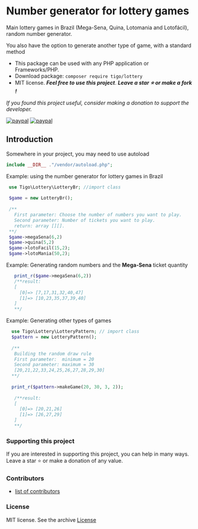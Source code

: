 # Number generator for lottery games
Main lottery games in Brazil (Mega-Sena, Quina, Lotomania and Lotofácil), random number generator.

You also have the option to generate another type of game, with a standard method
- This package can be used with any PHP application or Frameworks/PHP.
- Download package: ```composer require tigo/lottery```
- MIT license. ***Feel free to use this project***. ***Leave a star :star: or make a fork !***

*If you found this project useful, consider making a donation to support the developer.* 

[![paypal](https://www.paypalobjects.com/pt_BR/BR/i/btn/btn_donateCC_LG.gif)](https://www.paypal.com/donate/?hosted_button_id=4XKSCN658G2WU)
[![paypal](https://www.paypalobjects.com/en_US/i/btn/btn_donateCC_LG.gif)](https://www.paypal.com/donate?hosted_button_id=E84APX2Q5Y6XE)


## Introduction
Somewhere in your project, you may need to use autoload
 ```php
 include __DIR__ ."/vendor/autoload.php";
 ```
Example: using the number generator for lottery games in Brazil
 ```php
  use Tigo\Lottery\LotteryBr; //import class
  
  $game = new LotteryBr();
  
  /**
    First parameter: Choose the number of numbers you want to play.
    Second parameter: Number of tickets you want to play.
    return: array [][].
  **/
  $game->megaSena(6,2)
  $game->quina(5,2)
  $game->lotoFacil(15,2);
  $game->lotoMania(50,2);
 ```
Example: Generating random numbers and the **Mega-Sena** ticket quantity
```php
   print_r($game->megaSena(6,2)) 
   /**result: 
   [
     [0]=> [7,17,31,32,40,47]
     [1]=> [10,23,35,37,39,40]
   ]
   **/
```
Example: Generating other types of games
```php
  use Tigo\Lottery\LotteryPattern; // import class
  $pattern = new LotteryPattern();
  
  /**
   Building the random draw rule
   First parameter:  minimum = 20 
   Second parameter: maximum = 30
   [20,21,22,33,24,25,26,27,28,29,30]
  **/
  
  print_r($pattern->makeGame(20, 30, 3, 2));
  
   /**result: 
   [
     [0]=> [20,21,26]
     [1]=> [26,27,29]
   ]
   **/
```

### Supporting this project
If you are interested in supporting this project, you can help in many ways. Leave a star :star: or make a donation of any value.

### Contributors
 - [list of contributors](https://github.com/tigoCaval/Lottery-Br)

### License
MIT license. See the archive [License](https://github.com/tigoCaval/Lottery-Br/blob/main/LICENSE)
